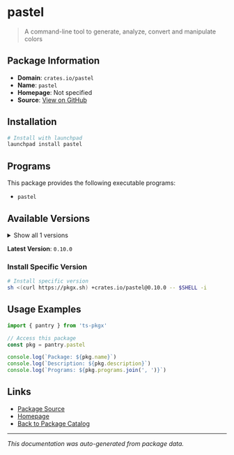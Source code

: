 # pastel

> A command-line tool to generate, analyze, convert and manipulate colors

## Package Information

- **Domain**: `crates.io/pastel`
- **Name**: `pastel`
- **Homepage**: Not specified
- **Source**: [View on GitHub](https://github.com/pkgxdev/pantry/tree/main/projects/crates.io/pastel/package.yml)

## Installation

```bash
# Install with launchpad
launchpad install pastel
```

## Programs

This package provides the following executable programs:

- `pastel`

## Available Versions

<details>
<summary>Show all 1 versions</summary>

- `0.10.0`

</details>

**Latest Version**: `0.10.0`

### Install Specific Version

```bash
# Install specific version
sh <(curl https://pkgx.sh) +crates.io/pastel@0.10.0 -- $SHELL -i
```

## Usage Examples

```typescript
import { pantry } from 'ts-pkgx'

// Access this package
const pkg = pantry.pastel

console.log(`Package: ${pkg.name}`)
console.log(`Description: ${pkg.description}`)
console.log(`Programs: ${pkg.programs.join(', ')}`)
```

## Links

- [Package Source](https://github.com/pkgxdev/pantry/tree/main/projects/crates.io/pastel/package.yml)
- [Homepage](#)
- [Back to Package Catalog](../package-catalog.md)

---

*This documentation was auto-generated from package data.*
